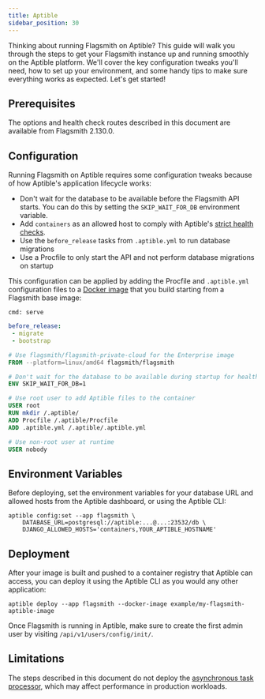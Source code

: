 ```yaml
---
title: Aptible
sidebar_position: 30
---
```


Thinking about running Flagsmith on Aptible? This guide will walk you through the steps to get your Flagsmith instance up and running smoothly on the Aptible platform. We'll cover the key configuration tweaks you'll need, how to set up your environment, and some handy tips to make sure everything works as expected. Let's get started!

## Prerequisites

The options and health check routes described in this document are available from Flagsmith 2.130.0.

## Configuration

Running Flagsmith on Aptible requires some configuration tweaks because of how Aptible's application lifecycle works:

- Don't wait for the database to be available before the Flagsmith API starts. You can do this by setting the `SKIP_WAIT_FOR_DB` environment variable.
- Add `containers` as an allowed host to comply with Aptible's [strict health checks](https://www.aptible.com/docs/core-concepts/apps/connecting-to-apps/app-endpoints/https-endpoints/health-checks#strict-health-checks).
- Use the `before_release` tasks from `.aptible.yml` to run database migrations
- Use a Procfile to only start the API and not perform database migrations on startup

This configuration can be applied by adding the Procfile and `.aptible.yml` configuration files to a [Docker image](https://www.aptible.com/docs/core-concepts/apps/deploying-apps/image/deploying-with-docker-image/overview#how-do-i-deploy-from-docker-image) that you build starting from a Flagsmith base image:

```text title="Procfile"
cmd: serve
```

```yaml title=".aptible.yml"
before_release:
 - migrate
 - bootstrap
```

```dockerfile title="Dockerfile"
# Use flagsmith/flagsmith-private-cloud for the Enterprise image
FROM --platform=linux/amd64 flagsmith/flagsmith

# Don't wait for the database to be available during startup for health checks to succeed
ENV SKIP_WAIT_FOR_DB=1

# Use root user to add Aptible files to the container
USER root
RUN mkdir /.aptible/
ADD Procfile /.aptible/Procfile
ADD .aptible.yml /.aptible/.aptible.yml

# Use non-root user at runtime
USER nobody
```

## Environment Variables

Before deploying, set the environment variables for your database URL and allowed hosts from the Aptible dashboard, or using the Aptible CLI:

```shell
aptible config:set --app flagsmith \
    DATABASE_URL=postgresql://aptible:...@...:23532/db \
    DJANGO_ALLOWED_HOSTS='containers,YOUR_APTIBLE_HOSTNAME'
```

## Deployment

After your image is built and pushed to a container registry that Aptible can access, you can deploy it using the Aptible CLI as you would any other application:

```shell
aptible deploy --app flagsmith --docker-image example/my-flagsmith-aptible-image
```

Once Flagsmith is running in Aptible, make sure to create the first admin user by visiting `/api/v1/users/config/init/`.

## Limitations

The steps described in this document do not deploy the [asynchronous task processor](/deployment/configuration/task-processor), which may affect performance in production workloads.
